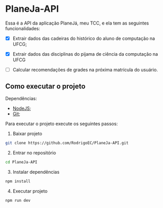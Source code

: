 # PlaneJa-API

Essa é a API da aplicação PlaneJá, meu TCC, e ela tem as seguintes funcionalidades:

- [x] Extrair dados das cadeiras do histórico do aluno de computação na UFCG;

- [x] Extrair dados das disciplinas do pijama de ciência da computação na UFCG

- [ ] Calcular recomendações de grades na próxima matrícula do usuário.

## Como executar o projeto

Dependências:

- [NodeJS](https://www.digitalocean.com/community/tutorials/how-to-install-node-js-on-ubuntu-20-04);
- [Git](https://www.atlassian.com/git/tutorials/install-git);

Para executar o projeto execute os seguintes passos:

1. Baixar projeto

```bash
git clone https://github.com/RodrigoEC/PlaneJa-API.git
```

2. Entrar no repositório

```bash
cd PlaneJa-API
```

3. Instalar dependências

```bash
npm install
```

4. Executar projeto

```bash
npm run dev
```
